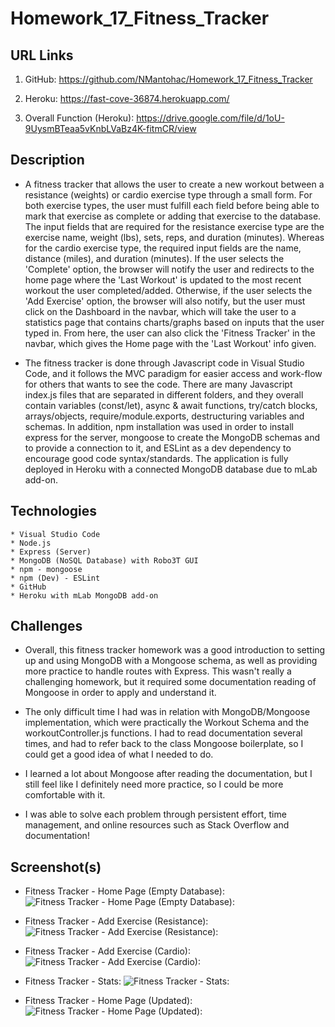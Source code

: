 # Homework_17_Fitness_Tracker

## URL Links

  1) GitHub: https://github.com/NMantohac/Homework_17_Fitness_Tracker

  2) Heroku: https://fast-cove-36874.herokuapp.com/
  
  3) Overall Function (Heroku): https://drive.google.com/file/d/1oU-9UysmBTeaa5vKnbLVaBz4K-fitmCR/view

## Description

*  A fitness tracker that allows the user to create a new workout between a resistance (weights) or cardio exercise type through a 
   small form. For both exercise types, the user must fulfill each field before being able to mark that exercise as complete or adding
   that exercise to the database. The input fields that are required for the resistance exercise type are the exercise name, 
   weight (lbs), sets, reps, and duration (minutes). Whereas for the cardio exercise type, the required input fields are the name, 
   distance (miles), and duration (minutes). If the user selects the 'Complete' option, the browser will notify the user and redirects
   to the home page where the 'Last Workout' is updated to the most recent workout the user completed/added. Otherwise, if the user
   selects the 'Add Exercise' option, the browser will also notify, but the user must click on the Dashboard in the navbar, which will 
   take the user to a statistics page that contains charts/graphs based on inputs that the user typed in. From here, the user can also
   click the 'Fitness Tracker' in the navbar, which gives the Home page with the 'Last Workout' info given.  

* The fitness tracker is done through Javascript code in Visual Studio Code, and it follows the MVC paradigm for easier access and 
  work-flow for others that wants to see the code. There are many Javascript index.js files that are separated in different folders,
  and they overall contain variables (const/let), async & await functions, try/catch blocks, arrays/objects, require/module.exports, 
  destructuring variables and schemas. In addition, npm installation was used in order to install express for the server, mongoose to 
  create the MongoDB schemas and to provide a connection to it, and ESLint as a dev dependency to encourage good code syntax/standards.
  The application is fully deployed in Heroku with a connected MongoDB database due to mLab add-on.

## Technologies

    * Visual Studio Code
    * Node.js
    * Express (Server)
    * MongoDB (NoSQL Database) with Robo3T GUI
    * npm - mongoose
    * npm (Dev) - ESLint 
    * GitHub
    * Heroku with mLab MongoDB add-on

## Challenges

* Overall, this fitness tracker homework was a good introduction to setting up and using MongoDB with a Mongoose schema, as well as
  providing more practice to handle routes with Express. This wasn't really a challenging homework, but it required some documentation
  reading of Mongoose in order to apply and understand it. 

* The only difficult time I had was in relation with MongoDB/Mongoose implementation, which were practically the Workout Schema and the
  workoutController.js functions. I had to read documentation several times, and had to refer back to the class Mongoose boilerplate,
  so I could get a good idea of what I needed to do.
  
* I learned a lot about Mongoose after reading the documentation, but I still feel like I definitely need more practice, so I could
  be more comfortable with it. 

* I was able to solve each problem through persistent effort, time management, and online resources such as Stack Overflow and documentation!

## Screenshot(s)

* Fitness Tracker - Home Page (Empty Database):
![Fitness Tracker - Home Page (Empty Database):](https://puu.sh/FLKKX/bd777388ac.png)

* Fitness Tracker - Add Exercise (Resistance):
![Fitness Tracker - Add Exercise (Resistance):](https://puu.sh/FLKLD/36e5af8739.png)

* Fitness Tracker - Add Exercise (Cardio):
![Fitness Tracker - Add Exercise (Cardio):](https://puu.sh/FLKLT/ceba01012b.png)

* Fitness Tracker - Stats:
![Fitness Tracker - Stats:](https://puu.sh/FLKPX/14528de772.png)

* Fitness Tracker - Home Page (Updated):
![Fitness Tracker - Home Page (Updated):](https://puu.sh/FLKMM/920047c484.png)
